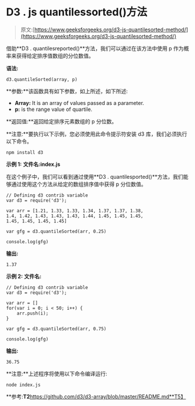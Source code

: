 # D3 . js quantilessorted()方法

> 原文:[https://www.geeksforgeeks.org/d3-js-quantilesorted-method/](https://www.geeksforgeeks.org/d3-js-quantilesorted-method/)

借助**D3 . quantilesreported()**方法，我们可以通过在该方法中使用 p 作为概率来获得给定排序值数组的分位数值。

**语法:**

```
d3.quantileSorted(array, p)

```

**参数:**该函数具有如下参数，如上所述，如下所述:

*   **Array:** It is an array of values passed as a parameter.
*   **p:** is the range value of quartile.

**返回值:**返回给定排序元素数组的 p 分位数。

**注意:**要执行以下示例，您必须使用此命令提示符安装 d3 库，我们必须执行以下命令。

```
npm install d3

```

**示例 1:** **文件名:index.js**

在这个例子中，我们可以看到通过使用**D3 . quantilesported()**方法，我们能够通过使用这个方法从给定的数组排序值中获得 p 分位数值。

```
// Defining d3 contrib variable  
var d3 = require('d3');

var arr = [1.21, 1.33, 1.33, 1.34, 1.37, 1.37, 1.38,
1.4, 1.42, 1.43, 1.43, 1.43, 1.44, 1.45, 1.45, 1.45,
1.45, 1.45, 1.45, 1.45]

var gfg = d3.quantileSorted(arr, 0.25)

console.log(gfg)
```

**输出:**

```
1.37
```

**示例 2:** **文件名:**

```
// Defining d3 contrib variable  
var d3 = require('d3');

var arr = []
for(var i = 0; i < 50; i++) {
    arr.push(i);
}

var gfg = d3.quantileSorted(arr, 0.75)

console.log(gfg)
```

**输出:**

```
36.75
```

**注意:**上述程序将使用以下命令编译运行:

```
node index.js
```

**参考:**T2**https://github.com/d3/d3-array/blob/master/README.md**T5】